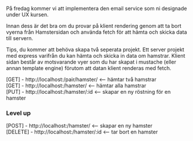 På fredag kommer vi att implementera den email service som ni designade under UX kursen.

Innan dess är det bra om du provar på klient rendering genom att ta bort vyerna från Hamstersidan och använda fetch för att hämta och skicka data till servern.

Tips, du kommer att behöva skapa två seperata projekt. Ett server projekt med express varifrån du kan hämta och skicka in data om hamstrar. Klient sidan består av motsvarande vyer som du har skapat i mustache (eller annan template engine) förutom att datan klient renderas med fetch.

[GET] - http://localhost:<port>/pair/hamster/ <-- hämtar två hamstrar <br>
[GET] - http://localhost:<port>/hamster/ <-- hämtar alla hamstrar <br>
[PUT] - http://localhost:<port>/hamster/:id <-- skapar en ny röstning för en hamster

### Level up
[POST] - http://localhost:<port>/hamster/ <-- skapar en ny hamster <br>
[DELETE] - http://localhost:<port>/hamster/:id <-- tar bort en hamster
